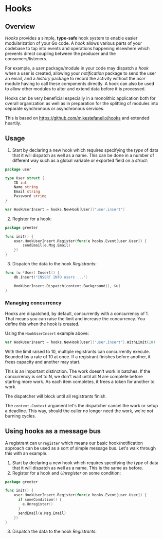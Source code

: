# Hooks

## Overview
_Hooks_ provides a simple, **type-safe** hook system to enable easier
modularization of your Go code. A _hook_ allows various parts of your codebase
to tap into events and operations happening elsewhere which prevents direct
coupling between the producer and the consumers/listeners.

For example, a _user_ package/module in your code may dispatch a _hook_ when a
user is created, allowing your _notification_ package to send the user an
email, and a _history_ package to record the activity without the _user_ module
having to call these components directly. A hook can also be used to allow
other modules to alter and extend data before it is processed.

Hooks can be very beneficial especially in a monolithic application both for
overall organization as well as in preparation for the splitting of modules
into separate synchronous or asynchronous services.

This is based on https://github.com/mikestefanello/hooks and extended heartily.

## Usage


1) Start by declaring a new hook which requires specifying the _type_ of data that it will dispatch as well as a name. This can be done in a number of different way such as a global variable or exported field on a _struct_:

```go
package user

type User struct {
    ID int
    Name string
    Email string
    Password string
}

var HookUserInsert = hooks.NewHook[User]("user.insert")
```

2) Register for a hook:

```go
package greeter

func init() {
    user.HookUserInsert.Register(func(e hooks.Event[user.User]) {
        sendEmail(e.Msg.Email)
    })
}
```

3) Dispatch the data to the hook _Registrants_:

```go
func (u *User) Insert() {
    db.Insert("INSERT INTO users ...")

    HookUserInsert.Dispatch(context.Background(), &u)
}
```

### Managing concurrency

Hooks are dispatched, by default, concurrently with a concurrency of 1. That
means you can raise the limit and increase the concurrency. You define this
when the hook is created.

Using the `HookUserInsert` example above:

```go
var HookUserInsert = hooks.NewHook[User]("user.insert").WithLimit(10)
```

With the limit raised to 10, multiple registrants can concurrently execute.
Bounded by a rate of 10 at once. If a registrant finishes before another, it
frees capacity and another may start.

This is an important distinction. The work doesn't work in batches. If the
concurrency is set to N, we don't wait until all N are complete before starting
more work. As each item completes, it frees a token for another to work.

The dispatcher will block until all registrants finish.

The `context.Context` argument let's the dispatcher cancel the work or setup a
deadline. This way, should the caller no longer need the work, we're not
burning cycles.

## Using hooks as a message bus

A registrant can `Unregister` which means our basic hook/notification approach
can be used as a sort of simple message bus. Let's walk through this with an example.

1) Start by declaring a new hook which requires specifying the _type_ of data that it will dispatch as well as a name. This is the same as before.
2) Register for a hook and *Unregister* on some condition:

```go
package greeter

func init() {
    user.HookUserInsert.Register(func(e hooks.Event[user.User]) {
      if someCondition() {
        e.Unregister()
      }
      sendEmail(e.Msg.Email)
    })
}
```

3) Dispatch the data to the hook _Registrants_:
